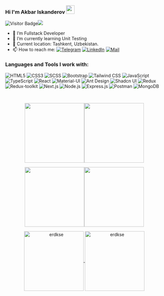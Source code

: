 ### Hi I'm Akbar Iskanderov <img src="https://media.giphy.com/media/hvRJCLFzcasrR4ia7z/giphy.gif" width="27px">
![Visitor Badge](https://visitor-badge.laobi.icu/badge?page_id=iskanderovv.iskanderovv)![](https://hit.yhype.me/github/profile?user_id=117995945)

- 🔭 I’m Fullstack Developer
- 🌱 I’m currently learning Unit Testing
- 📍 Current location: Tashkent, Uzbekistan.
- 📫 How to reach me: <a href="https://t.me/akbar_iskandarov"><img src="https://img.shields.io/badge/-Telegram-2CA5E0?style=flat&logo=telegram&logoColor=white" alt="Telegram"></a> <a href="https://www.linkedin.com/in/akbar-iskandarov-33a8a6232/"><img src="https://img.shields.io/badge/-LinkedIn-0077B5?style=flat&logo=linkedin&logoColor=white" alt="LinkedIn"></a>
<a href="https://mail.google.com/mail/u/0/#inbox"><img src="https://img.shields.io/badge/-Gmail-D14836?style=flat&logo=gmail&logoColor=white" alt="Mail"></a>

### Languages and Tools I work with:

![HTML5](https://img.shields.io/badge/-HTML5-f06529?style=flat&logo=html5&logoColor=white)
![CSS3](https://img.shields.io/badge/-CSS3-264de4?style=flat&logo=css3&logoColor=white)
![SCSS](https://img.shields.io/badge/-SCSS-CC6699?style=flat&logo=sass&logoColor=white)
![Bootstrap](https://img.shields.io/badge/-Bootstrap-563D7C?style=flat&logo=bootstrap&logoColor=white)
![Tailwind CSS](https://img.shields.io/badge/-Tailwind%20CSS-38B2AC?style=flat&logo=tailwind-css&logoColor=white)
![JavaScript](https://img.shields.io/badge/-JavaScript-F7DF1E?style=flat&logo=javascript&logoColor=323330)
![TypeScript](https://img.shields.io/badge/-TypeScript-007ACC?style=flat&logo=typescript&logoColor=white)
![React](https://img.shields.io/badge/-React-323330?style=flat&logo=react&logoColor=white)
![Material-UI](https://img.shields.io/badge/-Material--UI-0081CB?style=flat&logo=material-ui&logoColor=white)
![Ant Design](https://img.shields.io/badge/-Ant%20Design-0170FE?style=flat&logo=ant-design&logoColor=white)
![Shadcn UI](https://img.shields.io/badge/-Shadcn%20UI-8E44AD?style=flat&logoColor=white)
![Redux](https://img.shields.io/badge/-Redux-764ABC?style=flat&logo=redux&logoColor=white)
![Redux-toolkit](https://img.shields.io/badge/-Redux--toolkit-764ABC?style=flat&logo=redux&logoColor=white)
![Next.js](https://img.shields.io/badge/-Next.js-000000?style=flat&logo=nextdotjs&logoColor=white)
![Node.js](https://img.shields.io/badge/-Node.js-339933?style=flat&logo=node.js&logoColor=white)
![Express.js](https://img.shields.io/badge/-Express.js-000000?style=flat&logo=express&logoColor=white)
![Postman](https://img.shields.io/badge/-Postman-FF6C37?style=flat&logo=postman&logoColor=white)
![MongoDB](https://img.shields.io/badge/-MongoDB-47A248?style=flat&logo=mongodb&logoColor=white)

<br>

<p align="center" style="display: flex; justify-content: center;">
    <a href="https://github.com/iskanderovv#gh-light-mode-only">
        <img height="190em" src="https://github-readme-stats.vercel.app/api?username=iskanderovv&theme=radical&show_icons=true&hide_border=true&count_private=true" align="center"/>
    </a>
    <a href="https://github.com/iskanderovv#gh-light-mode-only">
        <img height="190em" src="https://github-readme-stats.vercel.app/api/top-langs/?username=iskanderovv&count_private=true&show_icons=true&include_all_commits=true&layout=compact&hide_border=true&langs_count=20&theme=graywhite" align="center"/>
    </a>
</p>
<p align="center" style="display: flex; justify-content: center;">
    <a href="https://github.com/iskanderovv#gh-dark-mode-only">
        <img height="190em" src="https://github-readme-stats.vercel.app/api?username=iskanderovv&theme=graywhite&show_icons=true&hide_border=true&count_private=true" align="center"/>
    </a>
    <a href="https://github.com/iskanderovv#gh-dark-mode-only">
        <img height="190em" src="https://github-readme-stats.vercel.app/api/top-langs/?username=iskanderovv&count_private=true&show_icons=true&include_all_commits=true&layout=compact&hide_border=true&langs_count=10&theme=dark" align="center"/>
    </a>
</p>

<p align="center">
    <a href="https://github.com/iskanderovv#gh-light-mode-only">
        <img height="190em" align="center" src="https://github-readme-streak-stats.herokuapp.com/?user=iskanderovv&theme=default" alt="erdkse" />
    </a>
    <a href="https://github.com/iskanderovv#gh-dark-mode-only">
        <img height="190em" align="center" src="https://github-readme-streak-stats.herokuapp.com/?user=iskanderovv&theme=dark" alt="erdkse" />
    </a>
</p>

